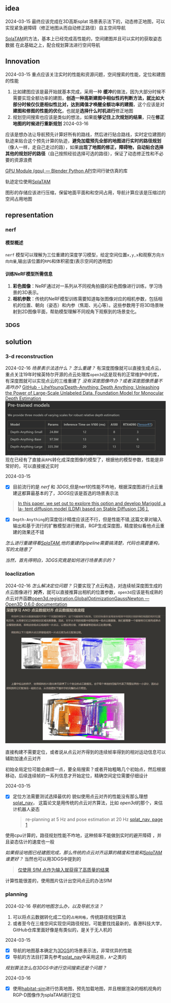 ## idea

2024-03-15
最终应该完成在3D高斯splat 场景表示法下的，动态修正地图，可以实现紧急避障碍（修正地图从而自动修正路径）自主空间导航

[SplaTAM](../../docs/papers/SplaTAM.pdf)的方法，基本上已经完成高性能的，空间建图并且可以实时的获取姿态数据
在此基础之上，配合规划算法进行空间导航

## Innovation

2024-03-15
重点应该关注实时的性能和资源问题，空间搜索的性能，定位和建图的性能

1. 比如建图应该是最开始就基本完成，采用一种 **缓冲**的做法，因为大部分时候不需要实现全额功率的建图，**创造一种高斯建图中相似性的判断方法，就比如大部分时候仅仅是相似性比对，达到阈值才唤醒全额功率的建图**，这个应该是对 **建图和修图的性能的优化**，也就是**选择什么时机进行**修正地图
2. 规划空间搜索也应该是类似的想法，如果能**够记住上次规划的结果**，只在**修正地图的时候进行重新规划**
   2024-03-16

应该是想办法让导航预先计算好所有的路线，然后进行贴合路线，实时定位建图的轨迹来贴合这个预先计算的轨迹，**避免加载预先全部的地图进行实时的路径规划**（像人一样，走自己走过的路），如果**出现了地图的修正，障碍物，自动贴合选择其他的规划好的路径**（自己按照经验选择可选的路径），保证了动态修正性和不必要的资源浪费

[GPU Module (gpu) — Blender Python API](https://docs.blender.org/api/current/gpu.html)空间行驶仿真的库

轨迹定位使用[SplaTAM](../../docs/papers/SplaTAM.pdf)

图形的存储应该进行压缩，保留地面平面和和空间占用，导航计算应该是压缩过的空间占用地图

## representation

### nerf

#### 模型概述

`nerf` 模型可以理解为三位重建的深度学习模型，给定空间位置`x,y,x`和观察方向`方向向量`,输出该位置的`RPG`和体积密度\(表示空间的透明度)

#### 训练NeRF模型所需信息

1. **彩色图像**：NeRF通过对一系列从不同视角拍摄的彩色图像进行训练，学习场景的3D表示。
2. **相机参数**：传统的NeRF模型训练需要知道每张图像对应的相机参数，包括相机的位置、朝向（姿态）和内参（焦距、光心等）。这些参数用于将3D场景映射到2D图像平面，帮助模型理解不同视角下观察到的场景变化。

### 3DGS

## solution

### 3-d reconstruction

2024-02-16
_场景表示法选什么？_
_怎么重建？_
有深度图像就可以直接生成点云，重点关注19年时候英特尔开源的点云处理库`open3d`这是现有的正常维护中的库，有深度图就可以实现点云的三维重建了
_没有深度图像咋办？或者深度图像质量不高咋办?_
[GitHub - LiheYoung/Depth-Anything: Depth Anything: Unleashing the Power of Large-Scale Unlabeled Data. Foundation Model for Monocular Depth Estimation](https://github.com/LiheYoung/Depth-Anything)
![../../assets/Pasted_image_20240216143622.png](../../assets/Pasted_image_20240216143622.png)
现在已经有了直接从`RPG`转化成深度图像的模型了，根据他的模型参数，性能是非常好的，可以直接接近实时

2024-03-15

- [x] 目前流行的是 _nerf_ 和 _3DGS_,但是nerf的性能不咋地，根据深度图进行点云重建这都算最基本的了，*3DGS*应该是首选的场景表示法

> [In this paper, we set out to explore this option and develop Marigold, a la- tent diffusion model (LDM) based on Stable Diffusion [36 ],](../../docs/papers/RepurposingDiffusion-BasedImageGeneratorsforMonocularDepthEstimation.pdf)

- [x] `Depth-Anything`的深度估计精度应该还不行，但是性能不错,这篇文章对输入输出和基于流行的扩散模型进行微调，RGP生成深度图，精度貌似看他点云重建的效果还不错

_怎么进行重建得看[SplaTAM](../../docs/papers/SplaTAM.pdf),他的重建的pipeline需要搞清楚，代码也需要重构，写的太随意了_

_当然，首先得明白，3DGS究竟是如何进行场景表示的？_

### loaclization

2024-02-16
_怎么解决定位问题？_
只要实现了点云构造，对连续帧深度图生成的点云图像进行 **对齐**，就可以直接推算出相机的位置参数，`open3d`应该是有成熟的点云对齐函数[open3d.registration.GlobalOptimizationGaussNewton — Open3D 0.6.0 documentation](https://www.open3d.org/docs/0.6.0/python_api/open3d.registration.GlobalOptimizationGaussNewton.html)
![../../assets/Pasted_image_20240216144139.png](../../assets/Pasted_image_20240216144139.png)

直接构建不需要定位，或者说从点云对齐得到的连续帧率得到的相对运动信息可以辅助加速点云对齐

初始全局定位可能会麻烦一点，要全局搜索？或者开始粗略几个初始点，然后根据移动，后续连续帧的一系列信息才开始定位，精确空间定位需要仔细设计

2024-03-15

- [x] 定位方法需要测试选择最优的
      貌似使用点云对齐的性能没有那么理想[splat_nav](../../docs/papers/splat_nav.pdf)，
      这篇论文是用传统的点云对齐算法，比如 *open3d*的那个，来估计机器人姿态
  > re-planning at 5 Hz and pose estimation at 20 Hz
  > [splat_nav, page 1](../../docs/papers/splat_nav.pdf)

使用cpu计算的，路径规划性能不咋地，这种频率不能做到实时的避开障碍
，并且姿态估计的速度也一般

_如果假设地图已经建图完成，那么传统的点云对齐运算的精度和性能和[SplaTAM](../../docs/papers/SplaTAM.pdf)谁更好？_ 当然也可以用3DGS中提到的

> [仅使⽤ SfM 点作为输⼊就获得了⾼质量的结果](../../docs/papers/3DGS.pdf)

计算性能很差的，使用图片估计出空间点云的办法SfM

### planning

2024-02-16
_导航的地图怎么办，以及导航方法？_

1. 可以将点云数据转化成二位的`占用网格`，传统路径规划算法
2. 或者至今在三维空间实现空间路径规划，可能要找找最新的，香港科技大学，GitHub仓库里面好像是有类似的，是关于无人机的

2024-03-15

- [x] 导航的地图基本确定为[3DGS](../../docs/papers/3DGS.pdf)的场景表示法，非常优异的性能
- [x] 导航的方法目打算先参考[splat_nav](../../docs/papers/splat_nav.pdf)中采用这些，`A*`之类的

_规划算法怎么在3DGS中进行空间搜索还是个问题？_

2024-03-16

- [x] 使用[habitat-sim](https://github.com/facebookresearch/habitat-sim)进行仿真地图，预先加载地图，并且根据渲染的相机视角的RGP-D图像作为splaTAM进行定位
